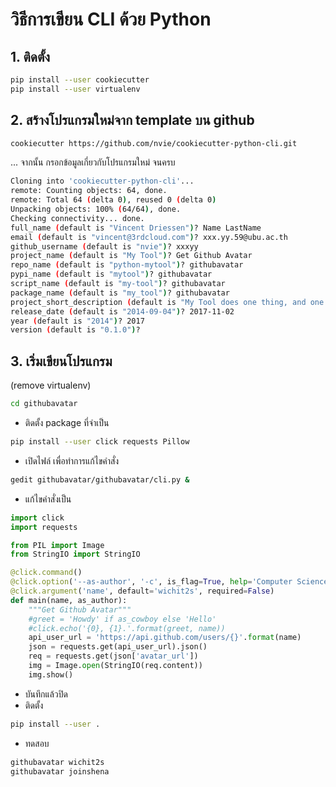 # วิธีการเขียน CLI ด้วย Python
## 1. ติดตั้ง
```sh
pip install --user cookiecutter
pip install --user virtualenv
```

## 2. สร้างโปรแกรมใหม่จาก template บน github
```sh
cookiecutter https://github.com/nvie/cookiecutter-python-cli.git
```
... จากนั้น กรอกข้อมูลเกี่ยวกับโปรแกรมใหม่ จนครบ
```sh
Cloning into 'cookiecutter-python-cli'...
remote: Counting objects: 64, done.
remote: Total 64 (delta 0), reused 0 (delta 0)
Unpacking objects: 100% (64/64), done.
Checking connectivity... done.
full_name (default is "Vincent Driessen")? Name LastName
email (default is "vincent@3rdcloud.com")? xxx.yy.59@ubu.ac.th
github_username (default is "nvie")? xxxyy
project_name (default is "My Tool")? Get Github Avatar
repo_name (default is "python-mytool")? githubavatar
pypi_name (default is "mytool")? githubavatar
script_name (default is "my-tool")? githubavatar
package_name (default is "my_tool")? githubavatar
project_short_description (default is "My Tool does one thing, and one thing well.")? Get Github Avatar
release_date (default is "2014-09-04")? 2017-11-02
year (default is "2014")? 2017
version (default is "0.1.0")?
```

## 3. เริ่มเขียนโปรแกรม 
(remove virtualenv)

```sh
cd githubavatar
```

- ติดตั้ง package ที่จำเป็น
```sh
pip install --user click requests Pillow
```

- เปิดไฟล์ เพื่อทำการแก้ไขคำสั่ง
```sh
gedit githubavatar/githubavatar/cli.py &
```

- แก้ไขคำสั่งเป็น
```python
import click
import requests

from PIL import Image
from StringIO import StringIO

@click.command()
@click.option('--as-author', '-c', is_flag=True, help='Computer Science at UBU')
@click.argument('name', default='wichit2s', required=False)
def main(name, as_author):
    """Get Github Avatar"""
    #greet = 'Howdy' if as_cowboy else 'Hello'
    #click.echo('{0}, {1}.'.format(greet, name))
    api_user_url = 'https://api.github.com/users/{}'.format(name)
    json = requests.get(api_user_url).json()
    req = requests.get(json['avatar_url'])
    img = Image.open(StringIO(req.content))
    img.show()
```

- บันทึกแล้วปิด
- ติดตั้ง
```sh
pip install --user .
```
- ทดสอบ
```sh
githubavatar wichit2s
githubavatar joinshena
```
